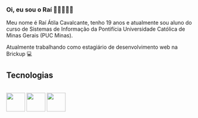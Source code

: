 ### Oi, eu sou o Raí 🤙🏻👨🏻‍💻
Meu nome é Raí Átila Cavalcante, tenho 19 anos e atualmente sou aluno do curso de Sistemas de Informação da Pontifícia Universidade Católica de Minas Gerais (PUC Minas).

Atualmente trabalhando como estagiário de desenvolvimento web na Brickup 💻

## Tecnologias

<div style="display: inline_block"><br>
  <img heigth="40" width="50" src="https://cdn.jsdelivr.net/gh/devicons/devicon/icons/react/react-original.svg" /> 
  <img heigth="40" width="50" src="https://cdn.jsdelivr.net/gh/devicons/devicon/icons/javascript/javascript-plain.svg" />
  <img heigth="40" width="50" src="https://cdn.jsdelivr.net/gh/devicons/devicon/icons/csharp/csharp-plain.svg" />
</div>
<!--
**raicavalcante/raicavalcante** is a ✨ _special_ ✨ repository because its `README.md` (this file) appears on your GitHub profile.

Here are some ideas to get you started:

- 🔭 I’m currently working on ...
- 🌱 I’m currently learning ...
- 👯 I’m looking to collaborate on ...
- 🤔 I’m looking for help with ...
- 💬 Ask me about ...
- 📫 How to reach me: ...
- 😄 Pronouns: ...
- ⚡ Fun fact: ...
-->
